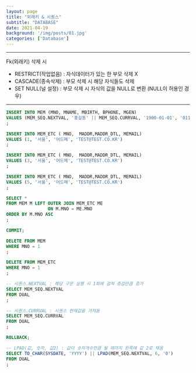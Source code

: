 ```yaml
---
layout: page
title: "외래키 & 시퀀스"
subtitle: "DATABASE"
date: 2021-04-19
background: '/img/posts/01.jpg'
categories: ['Database']
---
```


-----

Fk(외래키) 삭제 시
- RESTRICT(작업없음) : 자식데이터가 있는 한 부모 삭제 X
- CASCADE(종속삭제) : 부모 삭제 시 해당 자식들도 삭제
- SET NULL(널 설정) : 부모 삭제 시 자식의 값을 NULL로 변환
					 (NULL이 허용인 경우)

-----

```sql
INSERT INTO MEM (MNO, MNAME, MBIRTH, BPHONE, MGEN)
VALUES (MEM_SEQ.NEXTVAL, '홍길동' || MEM_SEQ.CURRVAL, '1900-01-01', '011-123-1234', 0)
;

INSERT INTO MEM_ETC ( MNO,  MADDR,MADDR_DTL, MEMAIL)
VALUES (1, '서울', '어드메', 'TEST@TEST.CO.KR')
;

INSERT INTO MEM_ETC ( MNO,  MADDR,MADDR_DTL, MEMAIL)
VALUES (3, '서울', '어드메', 'TEST@TEST.CO.KR')
;

INSERT INTO MEM_ETC ( MNO,  MADDR,MADDR_DTL, MEMAIL)
VALUES (5, '서울', '어드메', 'TEST@TEST.CO.KR')
;

SELECT *
FROM MEM M LEFT OUTER JOIN MEM_ETC ME
                ON M.MNO = ME.MNO
ORDER BY M.MNO ASC
;

COMMIT;

DELETE FROM MEM
WHERE MNO = 1
;

DELETE FROM MEM_ETC
WHERE MNO = 1
;

-- 시퀀스.NEXTVAL : 해당 구문 실행 시 1회에 걸쳐 증감만큼 증가
SELECT MEM_SEQ.NEXTVAL
FROM DUAL
;

-- 시퀀스.CURRVAL : 시퀀스 현재값을 가져옴
SELECT MEM_SEQ.CURRVAL
FROM DUAL
;

ROLLBACK;

-- LPAD(값, 숫자, 값2) : 값이 숫자개수만큼 될 때까지 왼쪽에 값 2로 채움
SELECT TO_CHAR(SYSDATE, 'YYYY') || LPAD(MEM_SEQ.NEXTVAL, 6, '0')
FROM DUAL
;
```

